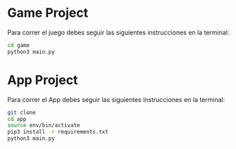 # Game Project

Para correr el juego debes seguir las siguientes instrucciones en la terminal:

```sh
cd game
python3 main.py
```

# App Project

Para correr el App debes seguir las siguientes instrucciones en la terminal:

```sh
git clone
cd app
source env/bin/activate
pip3 install -r requirements.txt
python3 main.py
```